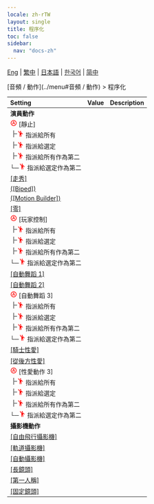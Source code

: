 ```yaml
---
locale: zh-rTW
layout: single
title: 程序化
toc: false
sidebar:
  nav: "docs-zh"
---
```

[Eng](/dancexr/menu/2025.4/motion/procedural) | [繁中](/tw/dancexr/menu/2025.4/motion/procedural) | [日本語](/jp/dancexr/menu/2025.4/motion/procedural) | [한국어](/kr/dancexr/menu/2025.4/motion/procedural) | [简中](/zh/dancexr/menu/2025.4/motion/procedural)

[音頻 / 動作](../menu#音頻 / 動作) > 程序化



| Setting | Value | Description |
| :--- | --- | :--- |
|<nobr> **演員動作**</nobr>|| 
|<nobr><img src="/images/icon/ic_auto_round.png" alt="auto round icon"/> [靜止]</nobr>|| 
|<nobr><img src="/images/icon/ic_line_t.png"/><img src="/images/icon/ic_motion.png" alt="motion icon"/> 指派給所有</nobr>|| 
|<nobr><img src="/images/icon/ic_line_t.png"/><img src="/images/icon/ic_motion.png" alt="motion icon"/> 指派給選定</nobr>|| 
|<nobr><img src="/images/icon/ic_line_t.png"/><img src="/images/icon/ic_motion.png" alt="motion icon"/> 指派給所有作為第二</nobr>|| 
|<nobr>└─<img src="/images/icon/ic_motion.png" alt="motion icon"/> 指派給選定作為第二</nobr>|| 
| [[走秀]](catwalk) |
| [([Biped])](biped) |
| [([Motion Builder])](motion_builder) |
| [[零]](zero) |
|<nobr><img src="/images/icon/ic_auto_round.png" alt="auto round icon"/> [玩家控制]</nobr>|| 
|<nobr><img src="/images/icon/ic_line_t.png"/><img src="/images/icon/ic_motion.png" alt="motion icon"/> 指派給所有</nobr>|| 
|<nobr><img src="/images/icon/ic_line_t.png"/><img src="/images/icon/ic_motion.png" alt="motion icon"/> 指派給選定</nobr>|| 
|<nobr><img src="/images/icon/ic_line_t.png"/><img src="/images/icon/ic_motion.png" alt="motion icon"/> 指派給所有作為第二</nobr>|| 
|<nobr>└─<img src="/images/icon/ic_motion.png" alt="motion icon"/> 指派給選定作為第二</nobr>|| 
| [[自動舞蹈 1]](auto_dance_1) |
| [[自動舞蹈 2]](auto_dance_2) |
|<nobr><img src="/images/icon/ic_auto_round.png" alt="auto round icon"/> [自動舞蹈 3]</nobr>|| 
|<nobr><img src="/images/icon/ic_line_t.png"/><img src="/images/icon/ic_motion.png" alt="motion icon"/> 指派給所有</nobr>|| 
|<nobr><img src="/images/icon/ic_line_t.png"/><img src="/images/icon/ic_motion.png" alt="motion icon"/> 指派給選定</nobr>|| 
|<nobr><img src="/images/icon/ic_line_t.png"/><img src="/images/icon/ic_motion.png" alt="motion icon"/> 指派給所有作為第二</nobr>|| 
|<nobr>└─<img src="/images/icon/ic_motion.png" alt="motion icon"/> 指派給選定作為第二</nobr>|| 
| [[騎士性愛]](cowgirl_sex) |
| [[從後方性愛]](sex_from_behind) |
|<nobr><img src="/images/icon/ic_auto_round.png" alt="auto round icon"/> [性愛動作 3]</nobr>|| 
|<nobr><img src="/images/icon/ic_line_t.png"/><img src="/images/icon/ic_motion.png" alt="motion icon"/> 指派給所有</nobr>|| 
|<nobr><img src="/images/icon/ic_line_t.png"/><img src="/images/icon/ic_motion.png" alt="motion icon"/> 指派給選定</nobr>|| 
|<nobr><img src="/images/icon/ic_line_t.png"/><img src="/images/icon/ic_motion.png" alt="motion icon"/> 指派給所有作為第二</nobr>|| 
|<nobr>└─<img src="/images/icon/ic_motion.png" alt="motion icon"/> 指派給選定作為第二</nobr>|| 
|<nobr> **攝影機動作**</nobr>|| 
| [[自由飛行攝影機]](freefly_cam) |
| [[軌道攝影機]](orbit_cam) |
| [[自動攝影機]](auto_cam) |
| [[長鏡頭]](long_take) |
| [[第一人稱]](first_person) |
| [[固定鏡頭]](fixed_camera) |
